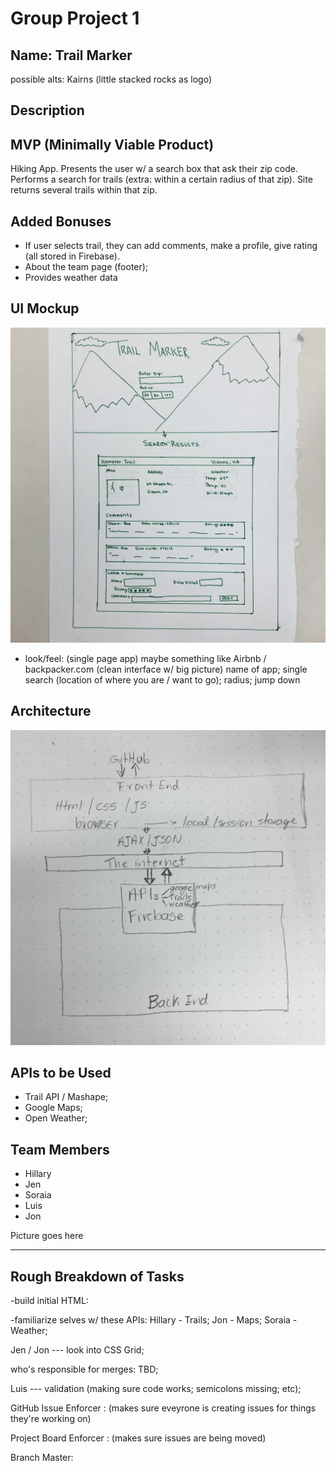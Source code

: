 # Group Project 1

## Name: Trail Marker
possible alts: Kairns (little stacked rocks as logo)

## Description
## MVP (Minimally Viable Product)
Hiking App. Presents the user w/ a search box that ask their zip code. Performs a search for trails (extra: within a certain radius of that zip). Site returns several trails within that zip. 
## Added Bonuses
- If user selects trail, they can add comments, make a profile, give rating (all stored in Firebase).
- About the team page (footer);
- Provides weather data

## UI Mockup
![alt text](https://github.com/0n11san/Project1/blob/master/UI%20Mockup.jpg)

- look/feel: (single page app) maybe something like Airbnb / backpacker.com (clean interface w/ big picture) name of app; single search  (location of where you are / want to go); radius; jump down

## Architecture
![alt text](https://github.com/0n11san/Project1/blob/master/Architecture.jpg)

## APIs to be Used

- Trail API / Mashape; 
- Google Maps; 
- Open Weather;

## Team Members

- Hillary
- Jen
- Soraia
- Luis
- Jon

Picture goes here
__________________

## Rough Breakdown of Tasks
-build initial HTML: 

-familiarize selves w/ these APIs:
Hillary - Trails;
Jon - Maps;
Soraia - Weather; 

Jen / Jon --- look into CSS Grid;

who's responsible for merges: TBD;

Luis --- validation (making sure code works; semicolons missing; etc);

GitHub Issue Enforcer : 
(makes sure eveyrone is creating issues for things they're working on)

Project Board Enforcer :
(makes sure issues are being moved)

Branch Master: 
 

